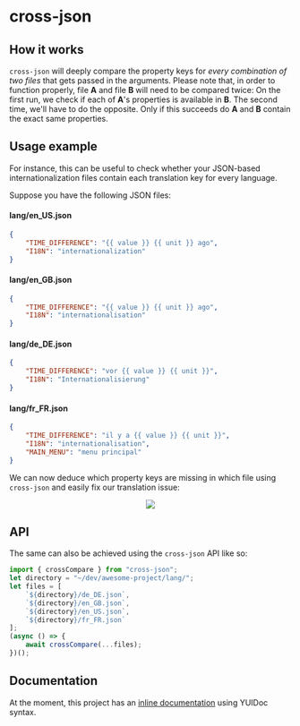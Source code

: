 # cross-json

## How it works

`cross-json` will deeply compare the property keys for *every combination of two files* that gets passed in the arguments. Please note that, in order to function properly, file **A** and file **B** will need to be compared twice: On the first run, we check if each of **A**'s properties is available in **B**. The second time, we'll have to do the opposite. Only if this succeeds do **A** and **B** contain the exact same properties.

## Usage example

For instance, this can be useful to check whether your JSON-based internationalization files contain each translation key for every language.

Suppose you have the following JSON files:

#### lang/en_US.json
```json
{
	"TIME_DIFFERENCE": "{{ value }} {{ unit }} ago",
	"I18N": "internationalization"
}
```

#### lang/en_GB.json
```json
{
	"TIME_DIFFERENCE": "{{ value }} {{ unit }} ago",
	"I18N": "internationalisation"
}
```

#### lang/de_DE.json
```json
{
	"TIME_DIFFERENCE": "vor {{ value }} {{ unit }}",
	"I18N": "Internationalisierung"
}
```

#### lang/fr_FR.json
```json
{
	"TIME_DIFFERENCE": "il y a {{ value }} {{ unit }}",
	"I18N": "internationalisation",
	"MAIN_MENU": "menu principal"
}
```

We can now deduce which property keys are missing in which file using `cross-json` and easily fix our translation issue:

<p align="center">
    <img src="https://kdex.de/pub/cross-json.png">
</p>

## API

The same can also be achieved using the `cross-json` API like so:

```js
import { crossCompare } from "cross-json";
let directory = "~/dev/awesome-project/lang/";
let files = [
	`${directory}/de_DE.json`,
	`${directory}/en_GB.json`,
	`${directory}/en_US.json`,
	`${directory}/fr_FR.json`
];
(async () => {
	await crossCompare(...files);
})();
```
## Documentation

At the moment, this project has an [inline documentation](https://github.com/kdex/cross-json/blob/master/src/cross-json.js) using YUIDoc syntax.
